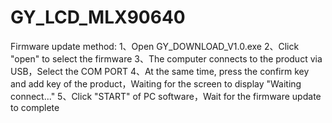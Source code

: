 # GY_LCD_MLX90640
Firmware update method:
1、Open GY_DOWNLOAD_V1.0.exe
2、Click "open" to select the firmware
3、The computer connects to the product via USB，Select the COM PORT
4、At the same time, press the confirm key and add key of the product，Waiting for the screen to display "Waiting connect..."
5、Click "START" of PC software，Wait for the firmware update to complete
